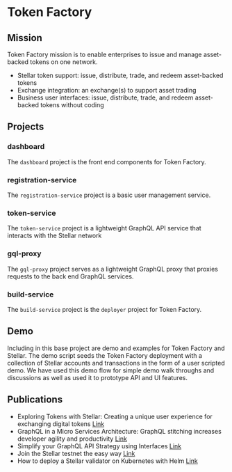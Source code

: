 # Token Factory

## Mission

Token Factory mission is to enable enterprises to issue and manage asset-backed tokens on one network.

- Stellar token support: issue, distribute, trade, and redeem asset-backed tokens
- Exchange integration: an exchange(s) to support asset trading
- Business user interfaces: issue, distribute, trade, and redeem asset-backed tokens without coding

## Projects
### dashboard
The `dashboard` project is the front end components for Token Factory.
### registration-service
The `registration-service` project is a basic user management service.
### token-service
The `token-service` project is a lightweight GraphQL API service that interacts with the Stellar network
### gql-proxy
The `gql-proxy` project serves as a lightweight GraphQL proxy that proxies requests to the back end GraphQL services.
### build-service
The `build-service` project is the `deployer` project for Token Factory.


## Demo
Including in this base project are demo and examples for Token Factory and Stellar.    The demo script seeds the Token Factory deployment with a collection of Stellar accounts and transactions in the form of a user scripted demo.   We have used this demo flow for simple demo walk throughs and discussions as well as used it to prototype API and UI features.

## Publications
- Exploring Tokens with Stellar: Creating a unique user experience for exchanging digital tokens [Link](https://itnext.io/exploring-tokens-with-stellar-291172208639)  
- GraphQL in a Micro Services Architecture: GraphQL stitching increases developer agility and productivity [Link](https://itnext.io/graphql-in-a-microservices-architecture-d17922b886eb)  
- Simplify your GraphQL API Strategy using Interfaces [Link](https://itnext.io/leveraging-graphql-schema-and-interfaces-4bfa9b72d6b2)
- Join the Stellar testnet the easy way [Link](https://itnext.io/join-the-stellar-testnet-the-easy-way-70ae5f1e753f)
- How to deploy a Stellar validator on Kubernetes with Helm [Link](https://itnext.io/how-to-deploy-a-stellar-validator-on-kubernetes-with-helm-a111e5dfe437)

